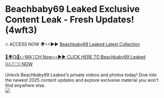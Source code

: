 # Beachbaby69 Leaked Exclusive Content Leak - Fresh Updates! (4wft3)

🔥 ACCESS NOW 🌍==►► <a href="https://tinyurl.com/kvy9nzfs" rel="nofollow">Beachbaby69 Leaked Latest Collection</a>
<br><br>
[🔴🌍📺📱👉WA𝚃CH Now==►► CLICK HERE TO Beachbaby69 Leaked 𝚆𝙰𝚃𝙲𝙷 NOW](https://tinyurl.com/kvy9nzfs)
<br><br>
Unlock Beachbaby69 Leaked's private videos and photos today! Dive into the newest 2025 content updates and explore exclusive material you won’t find anywhere else.
<br>
<a href="https://tinyurl.com/kvy9nzfs" rel="nofollow" data-target="animated-image.originalLink"><img src="https://camo.githubusercontent.com/8a4f000d20f83aca3bf7ec5f350d767afa0574a8a352519fd8cfa583a6f93a33/68747470733a2f2f692e696d6775722e636f6d2f644a486b345a712e676966" data-canonical-src="https://i.imgur.com/dJHk4Zq.gif" style="max-width: 100%; display: inline-block;" data-target="animated-image.originalImage"></a>
<br>
